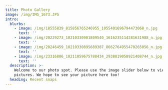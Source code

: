 ```yaml
---
title: Photo Gallery
image: /img/IMG_1673.JPG
intro:
  blurbs:
    - image: /img/18555839_815856765246955_1055401696794473068_n.jpg
      text: ''
    - image: /img/20229273_10210330901809540_1616235114281631988_n.jpg
      text: ''
    - image: /img/20246459_10210330895689387_8662764955470265056_n.jpg
      text: ''
    - image: /img/23316806_10211059675788434_2938819058921408744_n.jpg
      text: ''
  description: >-
    Welcome to our photo spot. Please use the image slider below to view more
    pictures. We hope to see your picture here too!
  heading: Recent snaps
---
```


